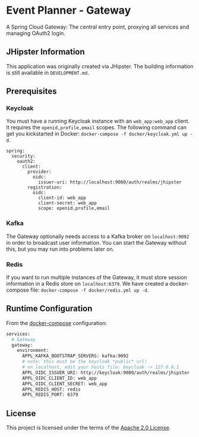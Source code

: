 # Event Planner - Gateway

A Spring Cloud Gateway: The central entry point, proxying all services and managing OAuth2 login.

## JHipster Information

This application was originally created via JHipster. The building information is still available
in `DEVELOPMENT.md`.

## Prerequisites

### Keycloak

You must have a running Keycloak instance with an `web_app:web_app` client. It requires
the `openid,profile,email` scopes. The following command can get you kickstarted in
Docker: `docker-compose -f docker/keycloak.yml up -d`.

```
spring:
  security:
    oauth2:
      client:
        provider:
          oidc:
            issuer-uri: http://localhost:9080/auth/realms/jhipster
        registration:
          oidc:
            client-id: web_app
            client-secret: web_app
            scope: openid,profile,email
```

### Kafka

The Gateway optionally needs access to a Kafka broker on `localhost:9092` in order to broadcast user
information. You can start the Gateway without this, but you may run into problems later on.

### Redis

If you want to run multiple instances of the Gateway, it must store session information in a Redis
store on `localhost:6379`. We have created a docker-compose
file: `docker-compose -f docker/redis.yml up -d`.

## Runtime Configuration

From
the [docker-compose](https://github.com/bbortt/event-planner/blob/canary/docker/event-planner.yml)
configuration:

```dockerfile
services:
  # Gateway
  gateway:
    environment:
      APPL_KAFKA_BOOTSTRAP_SERVERS: kafka:9092
      # note: this must be the keycloak *public* url!
      # on localhost, edit your hosts file: keycloak -> 127.0.0.1
      APPL_OIDC_ISSUER_URI: http://keycloak:9080/auth/realms/jhipster
      APPL_OIDC_CLIENT_ID: web_app
      APPL_OIDC_CLIENT_SECRET: web_app
      APPL_REDIS_HOST: redis
      APPL_REDIS_PORT: 6379
```

## License

This project is licensed under the terms of
the [Apache 2.0 License](https://github.com/bbortt/event-planner/blob/canary/LICENSE).
